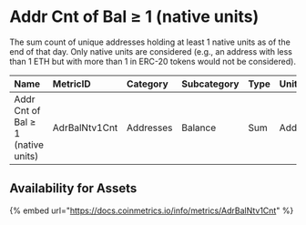 # Addr Cnt of Bal ≥ 1 \(native units\)

The sum count of unique addresses holding at least 1 native units as of the end of that day. Only native units are considered \(e.g., an address with less than 1 ETH but with more than 1 in ERC-20 tokens would not be considered\).

| Name | MetricID | Category | Subcategory | Type | Unit | Interval |
| :--- | :--- | :--- | :--- | :--- | :--- | :--- |
| Addr Cnt of Bal ≥ 1 \(native units\) | AdrBalNtv1Cnt | Addresses | Balance | Sum | Addresses | 1 day |

## Availability for Assets

{% embed url="https://docs.coinmetrics.io/info/metrics/AdrBalNtv1Cnt" %}



